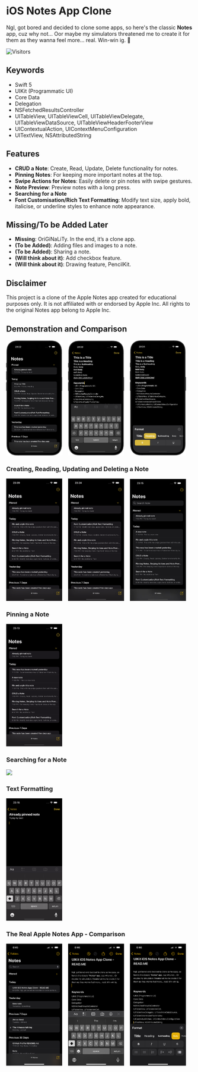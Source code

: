 # iOS Notes App Clone

Ngl, got bored and decided to clone some apps, so here's the classic **Notes** app, cuz why not... Oor maybe my simulators threatened me to create it for them as they wanna feel more... real. Win-win ig. 🫡

![Visitors](https://api.visitorbadge.io/api/visitors?path=https%3A%2F%2Fgithub.com%2Fmoonniemoon%2FNotesAppClone&label=Views&countColor=%23263759&style=flat&labelStyle=none)

## Keywords
* Swift 5
* UIKit (Programmatic UI)
* Core Data
* Delegation
* NSFetchedResultsController
* UITableView, UITableViewCell, UITableViewDelegate, UITableViewDataSource, UITableViewHeaderFooterView
* UIContextualAction, UIContextMenuConfiguration
* UITextView, NSAttributedString

## Features
- **CRUD a Note**: Create, Read, Update, Delete functionality for notes.
- **Pinning Notes**: For keeping more important notes at the top.
- **Swipe Actions for Notes**: Easily delete or pin notes with swipe gestures.
- **Note Preview**: Preview notes with a long press.
- **Searching for a Note**
- **Font Customisation/Rich Text Formatting**: Modify text size, apply bold, italicise, or underline styles to enhance note appearance.

## Missing/To be Added Later
- **Missing**: OriGiNaLiTy. In the end, it’s a clone app.
- **(To be Added)**: Adding files and images to a note.
- **(To be Added)**: Sharing a note.
- **(Will think about it)**: Add checkbox feature.
- **(Will think about it)**: Drawing feature, PencilKit.

## Disclaimer
This project is a clone of the Apple Notes app created for educational purposes only. It is not affiliated with or endorsed by Apple Inc. All rights to the original Notes app belong to Apple Inc.

## Demonstration and Comparison 

<p float="center">
  <img src="Screenshots/header-0.png" width="30%"> &nbsp;&nbsp;
  <img src="Screenshots/header-1.png" width="30%"> &nbsp;&nbsp;
  <img src="Screenshots/header-2.png" width="30%">
</p>

### Creating, Reading, Updating and Deleting a Note
<p float="center">
  <img src="Screenshots/createNote.gif" width="30%"> &nbsp;&nbsp;
  <img src="Screenshots/readUpdateNote.gif" width="30%"> &nbsp;&nbsp;
  <img src="Screenshots/deleteNote.gif" width="30%">
</p>

### Pinning a Note
<img src="Screenshots/pinNote.gif" width="30%"> 

### Searching for a Note
<img src="Screenshots/searchNote.gif" width="30%"> 

### Text Formatting
<img src="Screenshots/textFormation.gif" width="30%"> 

### The Real Apple Notes App - Comparison
<p float="center">
  <img src="Screenshots/appleNotesHome.PNG" width="30%"> &nbsp;&nbsp;
  <img src="Screenshots/appleNotesDetail.PNG" width="30%"> &nbsp;&nbsp;
  <img src="Screenshots/appleNotesFormatting.PNG" width="30%">
</p>
